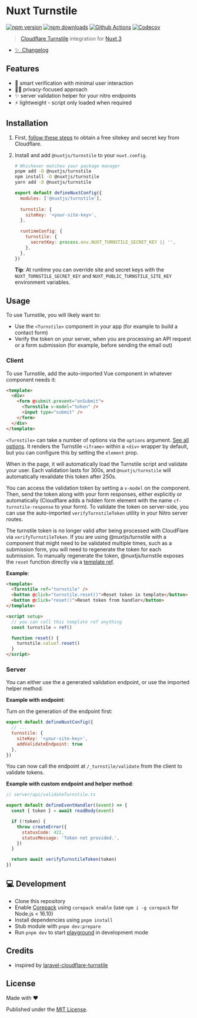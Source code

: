 # Nuxt Turnstile

[![npm version][npm-version-src]][npm-version-href]
[![npm downloads][npm-downloads-src]][npm-downloads-href]
[![Github Actions][github-actions-src]][github-actions-href]
[![Codecov][codecov-src]][codecov-href]

> [Cloudflare Turnstile](https://developers.cloudflare.com/turnstile/) integration for [Nuxt 3](https://v3.nuxtjs.org)

- [✨ &nbsp;Changelog](https://github.com/nuxt-modules/turnstile/blob/main/CHANGELOG.md)
<!-- - [▶️ &nbsp;Online playground](https://stackblitz.com/github/nuxt-modules/turnstile/tree/main/playground) -->

## Features

- 💪 smart verification with minimal user interaction
- 🕵️‍♀️ privacy-focused approach
- ✨ server validation helper for your nitro endpoints
- ⚡️ lightweight - script only loaded when required

## Installation

1. First, [follow these steps](https://developers.cloudflare.com/turnstile/get-started/) to obtain a free sitekey and secret key from Cloudflare.

2. Install and add `@nuxtjs/turnstile` to your `nuxt.config`.

   ```bash
   # Whichever matches your package manager
   pnpm add -D @nuxtjs/turnstile
   npm install -D @nuxtjs/turnstile
   yarn add -D @nuxtjs/turnstile
   ```

   ```js
   export default defineNuxtConfig({
     modules: ['@nuxtjs/turnstile'],
     
     turnstile: {
       siteKey: '<your-site-key>',
     },
     
     runtimeConfig: {
       turnstile: {
         secretKey: process.env.NUXT_TURNSTILE_SECRET_KEY || '',
       },
     },
   })
   ```

   **Tip**: At runtime you can override site and secret keys with the `NUXT_TURNSTILE_SECRET_KEY` and `NUXT_PUBLIC_TURNSTILE_SITE_KEY` environment variables.

## Usage

To use Turnstile, you will likely want to:

- Use the `<Turnstile>` component in your app (for example to build a contact form)
- Verify the token on your server, when you are processing an API request or a form submission (for example, before sending the email out)

### Client

To use Turnstile, add the auto-imported Vue component in whatever component needs it:

```html
<template>
  <div>
    <form @submit.prevent="onSubmit">
      <Turnstile v-model="token" />
      <input type="submit" />
    </form>
  </div>
</template>
```

`<Turnstile>` can take a number of options via the `options` argument. [See all options](./src/runtime/types.ts). It renders the Turnstile `<iframe>` within a `<div>` wrapper by default, but you can configure this by setting the `element` prop.

When in the page, it will automatically load the Turnstile script and validate your user. Each validation lasts for 300s, and `@nuxtjs/turnstile` will automatically revalidate this token after 250s.

You can access the validation token by setting a `v-model` on the component. Then, send the token along with your form responses, either explicitly or automatically (Cloudflare adds a hidden form element with the name `cf-turnstile-response` to your form). To validate the token on server-side, you can use the auto-imported `verifyTurnstileToken` utility in your Nitro server routes.

The turnstile token is no longer valid after being processed with CloudFlare via `verifyTurnstileToken`. If you are using @nuxtjs/turnstile with a component that might need to be validated multiple times, such as a submission form, you will need to regenerate the token for each submission. To manually regenerate the token, @nuxtjs/turnstile exposes the `reset` function directly via a [template ref](https://vuejs.org/guide/essentials/template-refs.html).

**Example**:

```html
<template>
  <Turnstile ref="turnstile" />
  <button @click="turnstile.reset()">Reset token in template</button>
  <button @click="reset()">Reset token from handler</button>
</template>

<script setup>
  // you can call this template ref anything
  const turnstile = ref()

  function reset() {
    turnstile.value?.reset()
  }
</script>
```

### Server

You can either use the a generated validation endpoint, or use the imported helper method:

**Example with endpoint**:

Turn on the generation of the endpoint first:

```js
export default defineNuxtConfig({
  // ...
  turnstile: {
    siteKey: '<your-site-key>',
    addValidateEndpoint: true
  },
})
```

You can now call the endpoint at `/_turnstile/validate` from the client to validate tokens.

**Example with custom endpoint and helper method**:

```js
// server/api/validateTurnstile.ts

export default defineEventHandler((event) => {
  const { token } = await readBody(event)

  if (!token) {
    throw createError({
      statusCode: 422,
      statusMessage: 'Token not provided.',
    })
  }

  return await verifyTurnstileToken(token)
})
```

## 💻 Development

- Clone this repository
- Enable [Corepack](https://github.com/nodejs/corepack) using `corepack enable` (use `npm i -g corepack` for Node.js < 16.10)
- Install dependencies using `pnpm install`
- Stub module with `pnpm dev:prepare`
- Run `pnpm dev` to start [playground](./playground) in development mode

## Credits

- inspired by [laravel-cloudflare-turnstile](https://github.com/ryangjchandler/laravel-cloudflare-turnstile)

## License

Made with ❤️

Published under the [MIT License](./LICENCE).

<!-- Badges -->

[npm-version-src]: https://img.shields.io/npm/v/@nuxtjs/turnstile?style=flat-square
[npm-version-href]: https://npmjs.com/package/@nuxtjs/turnstile
[npm-downloads-src]: https://img.shields.io/npm/dm/@nuxtjs/turnstile?style=flat-square
[npm-downloads-href]: https://npmjs.com/package/@nuxtjs/turnstile
[github-actions-src]: https://img.shields.io/github/workflow/status/nuxt-modules/turnstile/ci/main?style=flat-square
[github-actions-href]: https://github.com/nuxt-modules/turnstile/actions?query=workflow%3Aci
[codecov-src]: https://img.shields.io/codecov/c/gh/nuxt-modules/turnstile/main?style=flat-square
[codecov-href]: https://codecov.io/gh/nuxt-modules/turnstile
